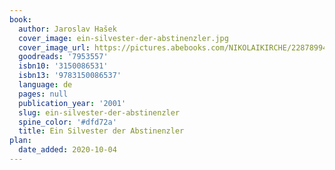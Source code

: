 ```yaml
---
book:
  author: Jaroslav Hašek
  cover_image: ein-silvester-der-abstinenzler.jpg
  cover_image_url: https://pictures.abebooks.com/NIKOLAIKIRCHE/22878994231.jpg
  goodreads: '7953557'
  isbn10: '3150086531'
  isbn13: '9783150086537'
  language: de
  pages: null
  publication_year: '2001'
  slug: ein-silvester-der-abstinenzler
  spine_color: '#dfd72a'
  title: Ein Silvester der Abstinenzler
plan:
  date_added: 2020-10-04
---
```


